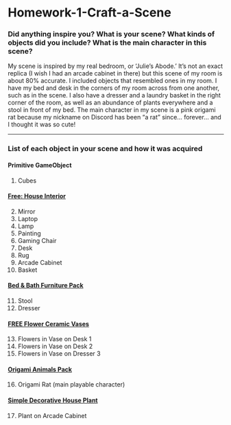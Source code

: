 # Homework-1-Craft-a-Scene
### Did anything inspire you? What is your scene? What kinds of objects did you include? What is the main character in this scene?

My scene is inspired by my real bedroom, or ‘Julie’s Abode.’ It’s not an exact replica (I wish I had an arcade cabinet in there)
but this scene of my room is about 80% accurate. I included objects that resembled ones in my room. I have my bed and desk in the
corners of my room across from one another, such as in the scene. I also have a dresser and a laundry basket in the right corner
of the room, as well as an abundance of plants everywhere and a stool in front of my bed. The main character in my scene is
a pink origami rat because my nickname on Discord has been “a rat” since… forever… and I thought it was so cute!

---

### List of each object in your scene and how it was acquired

#### Primitive GameObject
1. Cubes
#### [Free: House Interior](https://assetstore.unity.com/packages/3d/props/interior/free-house-interior-223416)
2. Mirror
3. Laptop
4. Lamp
5. Painting
6. Gaming Chair
7. Desk
8. Rug
9. Arcade Cabinet
10. Basket
#### [Bed & Bath Furniture Pack](https://assetstore.unity.com/packages/3d/props/furniture/bed-bath-furniture-pack-134117)
11. Stool
12. Dresser
#### [FREE Flower Ceramic Vases](https://assetstore.unity.com/packages/3d/vegetation/flowers/free-flower-ceramic-vases-187046)
13. Flowers in Vase on Desk 1
14. Flowers in Vase on Desk 2
15. Flowers in Vase on Dresser 3
#### [Origami Animals Pack](https://assetstore.unity.com/packages/3d/characters/animals/origami-animals-pack-123159)
16. Origami Rat (main playable character)
#### [Simple Decorative House Plant](https://assetstore.unity.com/packages/3d/vegetation/plants/simple-decorative-house-plant-213955)
17. Plant on Arcade Cabinet
